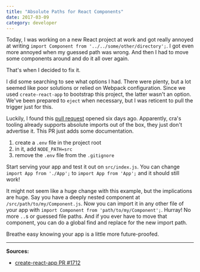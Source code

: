 ```yaml
---
title: "Absolute Paths for React Components"
date: 2017-03-09
category: developer
---
```


Today, I was working on a new React project at work and got really annoyed at writing `import Component from '../../some/other/directory';`. I got even more annoyed when my guessed path was wrong. And then I had to move some components around and do it all over again.

That's when I decided to fix it.

I did some searching to see what options I had. There were plenty, but a lot seemed like poor solutions or relied on Webpack configuration. Since we used `create-react-app` to bootstrap this project, the latter wasn't an option. We've been prepared to `eject` when necessary, but I was reticent to pull the trigger just for this.

Luckily, I found this [pull request][cra-pr] opened six days ago. Apparently, cra's tooling already supports absolute imports out of the box, they just don't advertise it. This PR just adds some documentation.

1. create a `.env` file in the project root
2. in it, add `NODE_PATH=src`
3. remove the `.env` file from the `.gitignore`

Start serving your app and test it out on `src/index.js`. You can change `import App from './App';` to `import App from 'App';` and it should still work!

It might not seem like a huge change with this example, but the implications are huge. Say you have a deeply nested component at `/src/path/to/my/Component.js`. Now you can import it in any other file of your app with `import Component from 'path/to/my/Component';`. Hurray! No more `..`s or guessed file paths. And if you ever have to move that component, you can do a global find and replace for the new import path.

Breathe easy knowing your app is a little more future-proofed.

---

**Sources:**

- [create-react-app PR #1712][cra-pr]

[cra-pr]: https://github.com/facebookincubator/create-react-app/pull/1712

